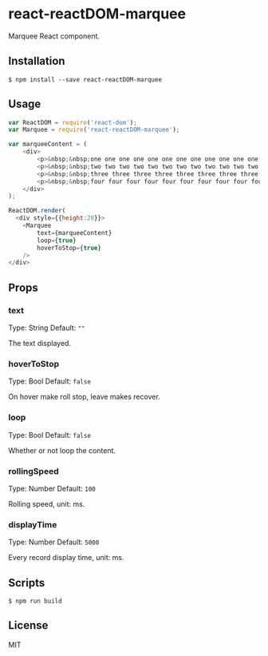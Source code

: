 # react-reactDOM-marquee

Marquee React component.

## Installation

```
$ npm install --save react-reactDOM-marquee
```

## Usage

```javascript
var ReactDOM = require('react-dom');
var Marquee = require('react-reactDOM-marquee');

var marqueeContent = (
    <div>
        <p>&nbsp;&nbsp;one one one one one one one one one one one one one one one one one one one</p>
        <p>&nbsp;&nbsp;two two two two two two two two two two two two two two two two two two two</p>
        <p>&nbsp;&nbsp;three three three three three three three three three three three three </p>
        <p>&nbsp;&nbsp;four four four four four four four four four four four four four four four </p>
    </div>
);

ReactDOM.render(
  <div style={{height:20}}>
    <Marquee
        text={marqueeContent}
        loop={true}
        hoverToStop={true}
    />
</div>
```

## Props

### text

Type: String Default: `""`

The text displayed.

### hoverToStop

Type: Bool Default: `false`

On hover make roll stop, leave makes recover.

### loop

Type: Bool Default: `false`

Whether or not loop the content.

### rollingSpeed

Type: Number Default: `100`

Rolling speed, unit: ms.

### displayTime

Type: Number Default: `5000`

Every record display time, unit: ms.

## Scripts

```
$ npm run build
```

## License

MIT
